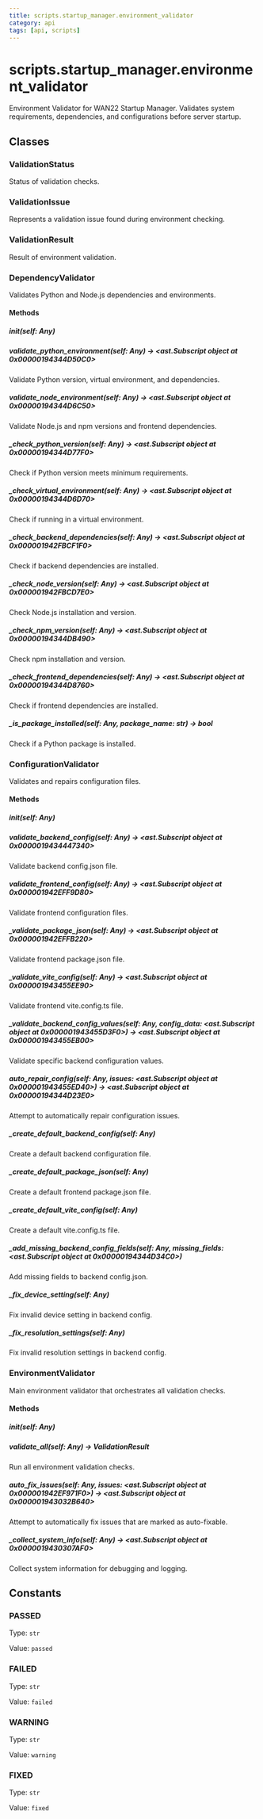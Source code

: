 ```yaml
---
title: scripts.startup_manager.environment_validator
category: api
tags: [api, scripts]
---
```


# scripts.startup_manager.environment_validator

Environment Validator for WAN22 Startup Manager.
Validates system requirements, dependencies, and configurations before server startup.

## Classes

### ValidationStatus

Status of validation checks.

### ValidationIssue

Represents a validation issue found during environment checking.

### ValidationResult

Result of environment validation.

### DependencyValidator

Validates Python and Node.js dependencies and environments.

#### Methods

##### __init__(self: Any)



##### validate_python_environment(self: Any) -> <ast.Subscript object at 0x00000194344D50C0>

Validate Python version, virtual environment, and dependencies.

##### validate_node_environment(self: Any) -> <ast.Subscript object at 0x00000194344D6C50>

Validate Node.js and npm versions and frontend dependencies.

##### _check_python_version(self: Any) -> <ast.Subscript object at 0x00000194344D77F0>

Check if Python version meets minimum requirements.

##### _check_virtual_environment(self: Any) -> <ast.Subscript object at 0x00000194344D6D70>

Check if running in a virtual environment.

##### _check_backend_dependencies(self: Any) -> <ast.Subscript object at 0x000001942FBCF1F0>

Check if backend dependencies are installed.

##### _check_node_version(self: Any) -> <ast.Subscript object at 0x000001942FBCD7E0>

Check Node.js installation and version.

##### _check_npm_version(self: Any) -> <ast.Subscript object at 0x00000194344DB490>

Check npm installation and version.

##### _check_frontend_dependencies(self: Any) -> <ast.Subscript object at 0x00000194344D8760>

Check if frontend dependencies are installed.

##### _is_package_installed(self: Any, package_name: str) -> bool

Check if a Python package is installed.

### ConfigurationValidator

Validates and repairs configuration files.

#### Methods

##### __init__(self: Any)



##### validate_backend_config(self: Any) -> <ast.Subscript object at 0x0000019434447340>

Validate backend config.json file.

##### validate_frontend_config(self: Any) -> <ast.Subscript object at 0x000001942EFF9D80>

Validate frontend configuration files.

##### _validate_package_json(self: Any) -> <ast.Subscript object at 0x000001942EFFB220>

Validate frontend package.json file.

##### _validate_vite_config(self: Any) -> <ast.Subscript object at 0x000001943455EE90>

Validate frontend vite.config.ts file.

##### _validate_backend_config_values(self: Any, config_data: <ast.Subscript object at 0x000001943455D3F0>) -> <ast.Subscript object at 0x000001943455EB00>

Validate specific backend configuration values.

##### auto_repair_config(self: Any, issues: <ast.Subscript object at 0x000001943455ED40>) -> <ast.Subscript object at 0x00000194344D23E0>

Attempt to automatically repair configuration issues.

##### _create_default_backend_config(self: Any)

Create a default backend configuration file.

##### _create_default_package_json(self: Any)

Create a default frontend package.json file.

##### _create_default_vite_config(self: Any)

Create a default vite.config.ts file.

##### _add_missing_backend_config_fields(self: Any, missing_fields: <ast.Subscript object at 0x00000194344D34C0>)

Add missing fields to backend config.json.

##### _fix_device_setting(self: Any)

Fix invalid device setting in backend config.

##### _fix_resolution_settings(self: Any)

Fix invalid resolution settings in backend config.

### EnvironmentValidator

Main environment validator that orchestrates all validation checks.

#### Methods

##### __init__(self: Any)



##### validate_all(self: Any) -> ValidationResult

Run all environment validation checks.

##### auto_fix_issues(self: Any, issues: <ast.Subscript object at 0x000001942EF971F0>) -> <ast.Subscript object at 0x000001943032B640>

Attempt to automatically fix issues that are marked as auto-fixable.

##### _collect_system_info(self: Any) -> <ast.Subscript object at 0x0000019430307AF0>

Collect system information for debugging and logging.

## Constants

### PASSED

Type: `str`

Value: `passed`

### FAILED

Type: `str`

Value: `failed`

### WARNING

Type: `str`

Value: `warning`

### FIXED

Type: `str`

Value: `fixed`

